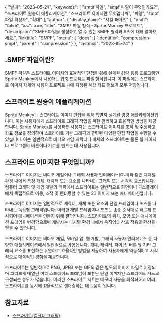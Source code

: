 {
"날짜": "2023-05-24",
  "keywords": [
"smpf 파일",
"smpf 파일이 무엇인가요?",
"스프라이트 원숭이 애플리케이션",
"스프라이트 이미지란 무엇입니까",
"파일",
"smpf 파일 확장자",
"확대"
],
  "author": {
"display_name": "샤킬 파이즈"
},
"draft": "false",
"toc": true,
"title": "SMPF 파일 형식 - Sprite Monkey 프로젝트",
  "description":"SMPF 파일을 생성하고 열 수 있는 SMPF 형식과 API에 대해 알아보세요.",
"linktitle": "SMPF",
  "menu": {
    "docs": {
      "identifier": "compression-smpf",
"parent" : "compression"
}
},
"lastmod": "2023-05-24"
}

## .SMPF 파일이란?

SMPF 파일은 스프라이트 이미지의 효율적인 편집을 위해 설계된 경량 응용 프로그램인 Sprite Monkey에서 사용하는 압축 프로젝트 파일 형식입니다. 이 파일에는 스프라이트 이미지 자체와 사용자 프로젝트 내에 지정된 해당 좌표 정보가 모두 저장됩니다.

## 스프라이트 원숭이 애플리케이션

Sprite Monkey는 스프라이트 이미지 편집을 위해 특별히 설계된 경량 애플리케이션입니다. 이는 사용자에게 스프라이트 그래픽 작업을 위한 편리하고 효율적인 방법을 제공합니다. Sprite Monkey를 사용하면 사용자는 스프라이트 이미지를 조작 및 수정하고 좌표 정보를 정의하며 스프라이트 기반 그래픽과 관련된 다양한 편집 작업을 수행할 수 있습니다. 이는 일반적으로 비디오 게임 캐릭터나 개체의 스프라이트는 물론 웹 페이지나 프로그램의 버튼이나 기호를 만드는 데 사용됩니다.

## 스프라이트 이미지란 무엇입니까?

스프라이트 이미지는 비디오 게임이나 그래픽 사용자 인터페이스(GUI)와 같은 디지털 환경 내에서 특정 개체, 캐릭터 또는 요소를 나타내는 그래픽 또는 시각적 요소입니다. 컴퓨터 그래픽 및 게임 개발의 맥락에서 스프라이트는 일반적으로 화면이나 디스플레이에서 독립적으로 이동, 조작 및 렌더링할 수 있는 2D 이미지 또는 애니메이션입니다.

스프라이트 이미지는 일반적으로 캐릭터, 개체 또는 요소의 단일 프레임이나 포즈를 나타내는 독립형 그래픽입니다. 이러한 개별 프레임이나 포즈는 종종 순서대로 빠르게 표시되어 애니메이션을 만들기 위해 결합됩니다. 스프라이트의 위치, 모양 또는 애니메이션 프레임을 변경함으로써 개발자는 디지털 환경 내에서 움직임과 상호 작용의 환상을 얻을 수 있습니다.

스프라이트 이미지는 비디오 게임, 모바일 앱, 웹 개발, 그래픽 사용자 인터페이스 등 다양한 애플리케이션에서 일반적으로 사용됩니다. 개체, 캐릭터, 아이콘, 버튼 및 기타 그래픽 요소를 표현하는 유연하고 효율적인 방법을 제공하여 사용자에게 역동적이고 시각적으로 매력적인 경험을 제공합니다.

스프라이트는 일반적으로 PNG, JPEG 또는 GIF와 같은 별도의 이미지 파일로 저장되며 그리드에 배열된 여러 스프라이트 프레임이 포함된 단일 이미지인 스프라이트 시트로 구성되는 경우가 많습니다. 이러한 스프라이트 시트는 메모리 사용을 최적화하고 여러 스프라이트를 동시에 효율적으로 렌더링하는 데 도움이 됩니다.

## 참고자료
* [스프라이트(컴퓨터 그래픽)](https://en.wikipedia.org/wiki/Sprite_(computer_graphics))

